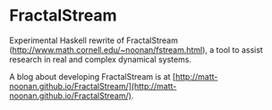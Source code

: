 # FractalStream
Experimental Haskell rewrite of FractalStream (http://www.math.cornell.edu/~noonan/fstream.html), 
a tool to assist research in real and complex dynamical systems.

A blog about developing FractalStream is at [http://matt-noonan.github.io/FractalStream/](http://matt-noonan.github.io/FractalStream/).
